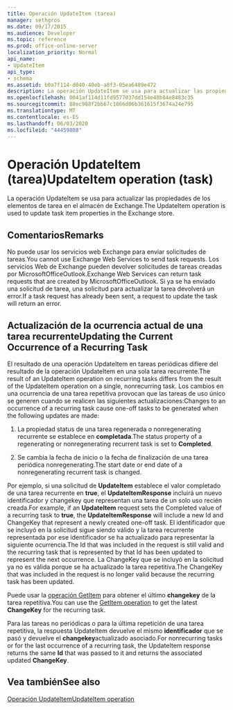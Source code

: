 ```yaml
---
title: Operación UpdateItem (tarea)
manager: sethgros
ms.date: 09/17/2015
ms.audience: Developer
ms.topic: reference
ms.prod: office-online-server
localization_priority: Normal
api_name:
- UpdateItem
api_type:
- schema
ms.assetid: b0a7f114-d040-40eb-a8f3-05ea6489e472
description: La operación UpdateItem se usa para actualizar las propiedades de los elementos de tarea en el almacén de Exchange.
ms.openlocfilehash: 0041af114d11fd9577037dd154e40b84e8483c35
ms.sourcegitcommit: 88ec988f2bb67c1866d06b361615f3674a24e795
ms.translationtype: MT
ms.contentlocale: es-ES
ms.lasthandoff: 06/03/2020
ms.locfileid: "44459808"
---
```

# <a name="updateitem-operation-task"></a><span data-ttu-id="5067a-103">Operación UpdateItem (tarea)</span><span class="sxs-lookup"><span data-stu-id="5067a-103">UpdateItem operation (task)</span></span>

<span data-ttu-id="5067a-104">La operación UpdateItem se usa para actualizar las propiedades de los elementos de tarea en el almacén de Exchange.</span><span class="sxs-lookup"><span data-stu-id="5067a-104">The UpdateItem operation is used to update task item properties in the Exchange store.</span></span>
  
## <a name="remarks"></a><span data-ttu-id="5067a-105">Comentarios</span><span class="sxs-lookup"><span data-stu-id="5067a-105">Remarks</span></span>

<span data-ttu-id="5067a-106">No puede usar los servicios web Exchange para enviar solicitudes de tareas.</span><span class="sxs-lookup"><span data-stu-id="5067a-106">You cannot use Exchange Web Services to send task requests.</span></span> <span data-ttu-id="5067a-107">Los servicios Web de Exchange pueden devolver solicitudes de tareas creadas por MicrosoftOfficeOutlook.</span><span class="sxs-lookup"><span data-stu-id="5067a-107">Exchange Web Services can return task requests that are created by MicrosoftOfficeOutlook.</span></span> <span data-ttu-id="5067a-108">Si ya se ha enviado una solicitud de tarea, una solicitud para actualizar la tarea devolverá un error.</span><span class="sxs-lookup"><span data-stu-id="5067a-108">If a task request has already been sent, a request to update the task will return an error.</span></span>
  
## <a name="updating-the-current-occurrence-of-a-recurring-task"></a><span data-ttu-id="5067a-109">Actualización de la ocurrencia actual de una tarea recurrente</span><span class="sxs-lookup"><span data-stu-id="5067a-109">Updating the Current Occurrence of a Recurring Task</span></span>

<span data-ttu-id="5067a-110">El resultado de una operación UpdateItem en tareas periódicas difiere del resultado de la operación UpdateItem en una sola tarea recurrente.</span><span class="sxs-lookup"><span data-stu-id="5067a-110">The result of an UpdateItem operation on recurring tasks differs from the result of the UpdateItem operation on a single, nonrecurring task.</span></span> <span data-ttu-id="5067a-111">Los cambios en una ocurrencia de una tarea repetitiva provocan que las tareas de uso único se generen cuando se realicen las siguientes actualizaciones:</span><span class="sxs-lookup"><span data-stu-id="5067a-111">Changes to an occurrence of a recurring task cause one-off tasks to be generated when the following updates are made:</span></span>
  
1. <span data-ttu-id="5067a-112">La propiedad status de una tarea regenerada o nonregenerating recurrente se establece en **completada**.</span><span class="sxs-lookup"><span data-stu-id="5067a-112">The status property of a regenerating or nonregenerating recurrent task is set to **Completed**.</span></span>
    
2. <span data-ttu-id="5067a-113">Se cambia la fecha de inicio o la fecha de finalización de una tarea periódica nonregenerating.</span><span class="sxs-lookup"><span data-stu-id="5067a-113">The start date or end date of a nonregenerating recurrent task is changed.</span></span>
    
<span data-ttu-id="5067a-114">Por ejemplo, si una solicitud de **UpdateItem** establece el valor completado de una tarea recurrente en **true**, el **UpdateItemResponse** incluirá un nuevo identificador y changekey que representan una tarea de un solo uso recién creada.</span><span class="sxs-lookup"><span data-stu-id="5067a-114">For example, if an **UpdateItem** request sets the Completed value of a recurring task to **true**, the **UpdateItemResponse** will include a new Id and ChangeKey that represent a newly created one-off task.</span></span> <span data-ttu-id="5067a-115">El identificador que se incluyó en la solicitud sigue siendo válido y la tarea recurrente representada por ese identificador se ha actualizado para representar la siguiente ocurrencia.</span><span class="sxs-lookup"><span data-stu-id="5067a-115">The Id that was included in the request is still valid and the recurring task that is represented by that Id has been updated to represent the next occurrence.</span></span> <span data-ttu-id="5067a-116">La ChangeKey que se incluyó en la solicitud ya no es válida porque se ha actualizado la tarea repetitiva.</span><span class="sxs-lookup"><span data-stu-id="5067a-116">The ChangeKey that was included in the request is no longer valid because the recurring task has been updated.</span></span> 
  
<span data-ttu-id="5067a-117">Puede usar la [operación GetItem](getitem-operation.md) para obtener el último **changekey** de la tarea repetitiva.</span><span class="sxs-lookup"><span data-stu-id="5067a-117">You can use the [GetItem operation](getitem-operation.md) to get the latest **ChangeKey** for the recurring task.</span></span> 
  
<span data-ttu-id="5067a-118">Para las tareas no periódicas o para la última repetición de una tarea repetitiva, la respuesta UpdateItem devuelve el mismo **identificador** que se pasó y devuelve el **changekey**actualizado asociado.</span><span class="sxs-lookup"><span data-stu-id="5067a-118">For nonrecurring tasks or for the last occurrence of a recurring task, the UpdateItem response returns the same **Id** that was passed to it and returns the associated updated **ChangeKey**.</span></span>
  
## <a name="see-also"></a><span data-ttu-id="5067a-119">Vea también</span><span class="sxs-lookup"><span data-stu-id="5067a-119">See also</span></span>



[<span data-ttu-id="5067a-120">Operación UpdateItem</span><span class="sxs-lookup"><span data-stu-id="5067a-120">UpdateItem operation</span></span>](updateitem-operation.md)

